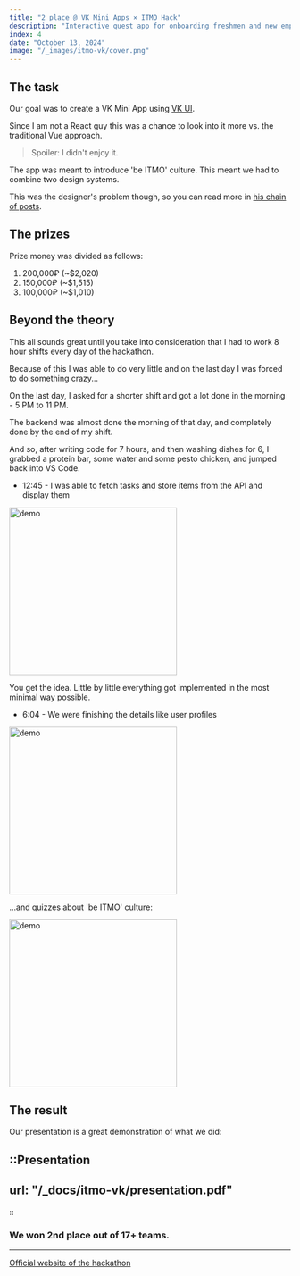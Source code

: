 ```yaml
---
title: "2 place @ VK Mini Apps × ITMO Hack"
description: "Interactive quest app for onboarding freshmen and new employees into 'be ITMO' culture"
index: 4
date: "October 13, 2024"
image: "/_images/itmo-vk/cover.png"
---
```


## The task

Our goal was to create a VK Mini App using [VK UI](https://vkcom.github.io/VKUI/#/QuickStart).

Since I am not a React guy this was a chance to look into it more vs. the traditional Vue approach.

> Spoiler: I didn't enjoy it.

The app was meant to introduce 'be ITMO' culture. This meant we had to combine two design systems.

This was the designer's problem though, so you can read more in [his chain of posts](https://t.me/zloon41/60).

## The prizes

Prize money was divided as follows:

1. 200,000₽ (~$2,020)
2. 150,000₽ (~$1,515)
3. 100,000₽ (~$1,010)

## Beyond the theory

This all sounds great until you take into consideration that I had to work 8 hour shifts every day of the hackathon.

Because of this I was able to do very little and on the last day I was forced to do something crazy...

On the last day, I asked for a shorter shift and got a lot done in the morning - 5 PM to 11 PM.

The backend was almost done the morning of that day, and completely done by the end of my shift.

And so, after writing code for 7 hours, and then washing dishes for 6, I grabbed a protein bar, some water and some pesto chicken, and jumped back into VS Code.

-   12:45 - I was able to fetch tasks and store items from the API and display them

<img src="/_images/itmo-vk/1.jpg" alt="demo" width="300"/>

You get the idea. Little by little everything got implemented in the most minimal way possible.

-   6:04 - We were finishing the details like user profiles

<img src="/_images/itmo-vk/2.jpg" alt="demo" width="300"/>

...and quizzes about 'be ITMO' culture:

<img src="/_images/itmo-vk/3.jpg" alt="demo" width="300"/>

## The result

Our presentation is a great demonstration of what we did:

## ::Presentation

## url: "/\_docs/itmo-vk/presentation.pdf"

::

### We won 2nd place out of 17+ teams.

---

[Official website of the hackathon](https://vkma-hack.ru)
